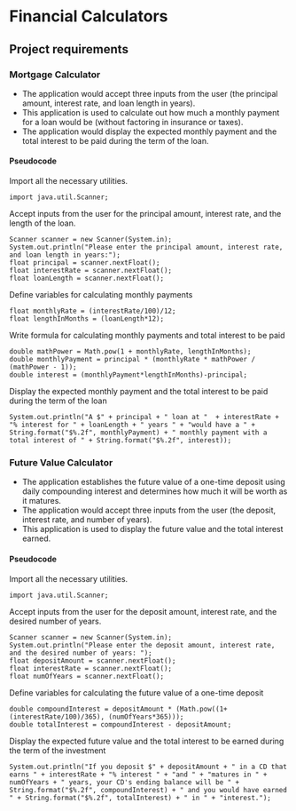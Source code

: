 # Financial Calculators
## Project requirements

### Mortgage Calculator
- The application would accept three inputs from the user (the principal amount, interest rate, and loan length in years).
- This application is used to calculate out how much a monthly payment for a loan would be (without factoring in insurance or taxes).
- The application would display the expected monthly payment and the total interest to be paid during the term of the loan.
#### Pseudocode
Import all the necessary utilities.
```
import java.util.Scanner;
```
Accept inputs from the user for the principal amount, interest rate, and the length of the loan.
```
Scanner scanner = new Scanner(System.in);
System.out.println("Please enter the principal amount, interest rate, and loan length in years:");
float principal = scanner.nextFloat();
float interestRate = scanner.nextFloat();
float loanLength = scanner.nextFloat();
```
Define variables for calculating monthly payments
```
float monthlyRate = (interestRate/100)/12;
float lengthInMonths = (loanLength*12);
```
Write formula for calculating monthly payments and total interest to be paid
```
double mathPower = Math.pow(1 + monthlyRate, lengthInMonths);
double monthlyPayment = principal * (monthlyRate * mathPower / (mathPower - 1));
double interest = (monthlyPayment*lengthInMonths)-principal;
```
Display the expected monthly payment and the total interest to be paid during the term of the loan
```
System.out.println("A $" + principal + " loan at "  + interestRate + "% interest for " + loanLength + " years " + "would have a " + String.format("$%.2f", monthlyPayment) + " monthly payment with a total interest of " + String.format("$%.2f", interest));

```

### Future Value Calculator
- The application establishes the future value of a one-time deposit using daily compounding interest and determines how much it will be worth as it matures.
- The application would accept three inputs from the user (the deposit, interest rate, and number of years). 
- This application is used to display the future value and the total interest earned.

#### Pseudocode
Import all the necessary utilities.
```
import java.util.Scanner;
```
Accept inputs from the user for the deposit amount, interest rate, and the desired number of years.
```
Scanner scanner = new Scanner(System.in);
System.out.println("Please enter the deposit amount, interest rate, and the desired number of years: ");
float depositAmount = scanner.nextFloat();
float interestRate = scanner.nextFloat();
float numOfYears = scanner.nextFloat();
```
Define variables for calculating the future value of a one-time deposit
```
double compoundInterest = depositAmount * (Math.pow((1+(interestRate/100)/365), (numOfYears*365)));
double totalInterest = compoundInterest - depositAmount;
```
Display the expected future value and the total interest to be earned during the term of the investment
```
System.out.println("If you deposit $" + depositAmount + " in a CD that earns " + interestRate + "% interest " + "and " + "matures in " + numOfYears + " years, your CD's ending balance will be " + String.format("$%.2f", compoundInterest) + " and you would have earned " + String.format("$%.2f", totalInterest) + " in " + "interest.");
```
